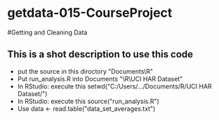 # getdata-015-CourseProject


#Getting and Cleaning Data

## This is a shot description to use this code 

* put the source in this diroctory "Documents\R\"
* Put run_analysis.R into Documents "\R\UCI HAR Dataset\"
* In RStudio: execute this  setwd("C:/Users/.../Documents/R/UCI HAR Dataset/")
* In RStudio: execute this source("run_analysis.R")
* Use data <- read.table("data_set_averages.txt")
